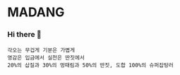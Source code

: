 # MADANG
### Hi there 👋


    각오는 무겁게 기분은 가볍게
    영감은 입금에서 실천은 딴짓에서
    20%의 삽질과 30%의 멍때림과 50%의 딴짓, 도합 100%의 슈퍼잡탕러
    


